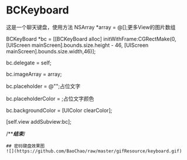 # BCKeyboard
这是一个聊天键盘，使用方法
NSArray *array = @[];更多View的图片数组  

BCKeyBoard *bc = [[BCKeyBoard alloc] initWithFrame:CGRectMake(0, [UIScreen mainScreen].bounds.size.height - 46, [UIScreen mainScreen].bounds.size.width,46)];  

bc.delegate = self;  

bc.imageArray = array;  

bc.placeholder = @"";占位文字  

bc.placeholderColor = ;占位文字颜色  

bc.backgroundColor = [UIColor clearColor];  

[self.view addSubview:bc];

/***************结束*************/
```
## 密码键盘效果图
![](https://github.com/BaoChao/raw/master/gifResource/keyboard.gif)

